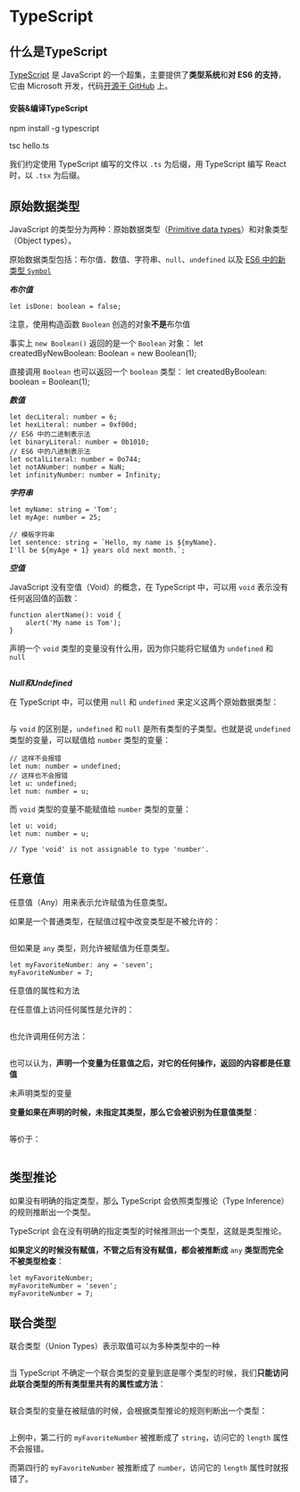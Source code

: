 # TypeScript

## 什么是TypeScript

[TypeScript](http://www.typescriptlang.org/) 是 JavaScript 的一个超集，主要提供了**类型系统**和**对 ES6 的支持**，它由 Microsoft 开发，代码[开源于 GitHub](https://github.com/Microsoft/TypeScript) 上。 

#### 安装&编译TypeScript

npm install -g typescript

tsc hello.ts

我们约定使用 TypeScript 编写的文件以 `.ts` 为后缀，用 TypeScript 编写 React 时，以 `.tsx` 为后缀。 

## 原始数据类型

JavaScript 的类型分为两种：原始数据类型（[Primitive data types](https://developer.mozilla.org/en-US/docs/Glossary/Primitive)）和对象类型（Object types）。 

原始数据类型包括：布尔值、数值、字符串、`null`、`undefined` 以及 [ES6 中的新类型 `Symbol`](http://es6.ruanyifeng.com/#docs/symbol) 

***布尔值***

````
let isDone: boolean = false;  
````

 注意，使用构造函数 `Boolean` 创造的对象**不是**布尔值

事实上 `new Boolean()` 返回的是一个 `Boolean` 对象： let createdByNewBoolean: Boolean = new Boolean(1);

直接调用 `Boolean` 也可以返回一个 `boolean` 类型： let createdByBoolean: boolean = Boolean(1); 

***数值***

````
let decLiteral: number = 6;
let hexLiteral: number = 0xf00d;
// ES6 中的二进制表示法
let binaryLiteral: number = 0b1010;
// ES6 中的八进制表示法
let octalLiteral: number = 0o744;
let notANumber: number = NaN;
let infinityNumber: number = Infinity;
````

***字符串***

````
let myName: string = 'Tom';
let myAge: number = 25;

// 模板字符串
let sentence: string = `Hello, my name is ${myName}.
I'll be ${myAge + 1} years old next month.`;
````

***空值***

JavaScript 没有空值（Void）的概念，在 TypeScript 中，可以用 `void` 表示没有任何返回值的函数： 

~~~~
function alertName(): void {
    alert('My name is Tom');
}
~~~~

声明一个 `void` 类型的变量没有什么用，因为你只能将它赋值为 `undefined` 和 `null` 

~~~~

~~~~

***Null和Undefined***

在 TypeScript 中，可以使用 `null` 和 `undefined` 来定义这两个原始数据类型： 

~~~~

~~~~

与 `void` 的区别是，`undefined` 和 `null` 是所有类型的子类型。也就是说 `undefined` 类型的变量，可以赋值给 `number` 类型的变量： 

~~~~
// 这样不会报错
let num: number = undefined;
// 这样也不会报错
let u: undefined;
let num: number = u;
~~~~

而 `void` 类型的变量不能赋值给 `number` 类型的变量： 

~~~~
let u: void;
let num: number = u;

// Type 'void' is not assignable to type 'number'.
~~~~

## 任意值

任意值（Any）用来表示允许赋值为任意类型。 

如果是一个普通类型，在赋值过程中改变类型是不被允许的： 

~~~~

~~~~

但如果是 `any` 类型，则允许被赋值为任意类型。 

~~~~
let myFavoriteNumber: any = 'seven';
myFavoriteNumber = 7;
~~~~

任意值的属性和方法

在任意值上访问任何属性是允许的：

~~~~

~~~~

也允许调用任何方法：

~~~~

~~~~

也可以认为，**声明一个变量为任意值之后，对它的任何操作，返回的内容都是任意值**

未声明类型的变量

**变量如果在声明的时候，未指定其类型，那么它会被识别为任意值类型**： 

~~~~

~~~~

等价于：

~~~~

~~~~

## 类型推论

如果没有明确的指定类型，那么 TypeScript 会依照类型推论（Type Inference）的规则推断出一个类型。 

TypeScript 会在没有明确的指定类型的时候推测出一个类型，这就是类型推论。

**如果定义的时候没有赋值，不管之后有没有赋值，都会被推断成** `any` **类型而完全不被类型检查**：

~~~~
let myFavoriteNumber;
myFavoriteNumber = 'seven';
myFavoriteNumber = 7;
~~~~

## 联合类型

联合类型（Union Types）表示取值可以为多种类型中的一种

~~~~

~~~~

当 TypeScript 不确定一个联合类型的变量到底是哪个类型的时候，我们**只能访问此联合类型的所有类型里共有的属性或方法**： 

~~~~

~~~~

联合类型的变量在被赋值的时候，会根据类型推论的规则判断出一个类型：

~~~~typescript

~~~~

上例中，第二行的 `myFavoriteNumber` 被推断成了 `string`，访问它的 `length` 属性不会报错。

而第四行的 `myFavoriteNumber` 被推断成了 `number`，访问它的 `length` 属性时就报错了。

